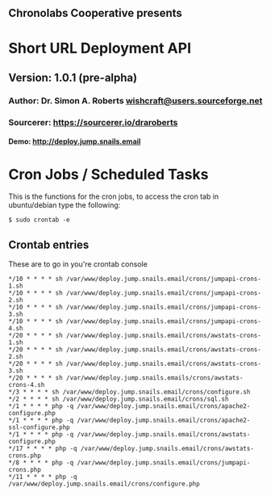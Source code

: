 ## Chronolabs Cooperative presents

# Short URL Deployment API

## Version: 1.0.1 (pre-alpha)

### Author: Dr. Simon A. Roberts <wishcraft@users.sourceforge.net>

### Sourcerer: https://sourcerer.io/draroberts

#### Demo: http://deploy.jump.snails.email

# Cron Jobs / Scheduled Tasks
This is the functions for the cron jobs, to access the cron tab in ubuntu/debian type the following:

    $ sudo crontab -e
    
## Crontab entries
These are to go in you're crontab console

    */10 * * * * sh /var/www/deploy.jump.snails.email/crons/jumpapi-crons-1.sh
    */10 * * * * sh /var/www/deploy.jump.snails.email/crons/jumpapi-crons-2.sh
    */10 * * * * sh /var/www/deploy.jump.snails.email/crons/jumpapi-crons-3.sh
    */10 * * * * sh /var/www/deploy.jump.snails.email/crons/jumpapi-crons-4.sh
    */20 * * * * sh /var/www/deploy.jump.snails.email/crons/awstats-crons-1.sh
    */20 * * * * sh /var/www/deploy.jump.snails.email/crons/awstats-crons-2.sh
    */20 * * * * sh /var/www/deploy.jump.snails.email/crons/awstats-crons-3.sh
    */20 * * * * sh /var/www/deploy.jump.snails.emails/crons/awstats-crons-4.sh
    */3 * * * * sh /var/www/deploy.jump.snails.email/crons/configure.sh
    */2 * * * * sh /var/www/deploy.jump.snails.email/crons/sql.sh
    */1 * * * * php -q /var/www/deploy.jump.snails.email/crons/apache2-configure.php
    */1 * * * * php -q /var/www/deploy.jump.snails.email/crons/apache2-ssl-configure.php
    */1 * * * * php -q /var/www/deploy.jump.snails.email/crons/awstats-configure.php
    */17 * * * * php -q /var/www/deploy.jump.snails.email/crons/awstats-crons.php
    */8 * * * * php -q /var/www/deploy.jump.snails.email/crons/jumpapi-crons.php
    */11 * * * * php -q /var/www/deploy.jump.snails.email/crons/configure.php

